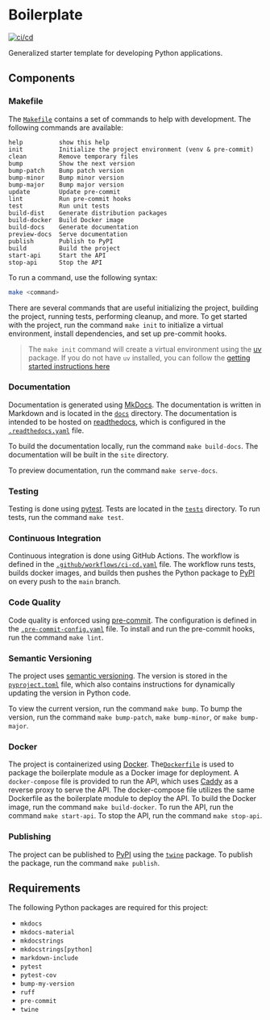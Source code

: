 # Boilerplate

[![ci/cd](https://github.com/geocoug/boilerplate/actions/workflows/ci-cd.yaml/badge.svg)](https://github.com/geocoug/boilerplate/actions/workflows/ci-cd.yaml)

Generalized starter template for developing Python applications.

## Components

### Makefile

The [`Makefile`](./Makefile) contains a set of commands to help with development. The following commands are available:

```text
help          show this help
init          Initialize the project environment (venv & pre-commit)
clean         Remove temporary files
bump          Show the next version
bump-patch    Bump patch version
bump-minor    Bump minor version
bump-major    Bump major version
update        Update pre-commit
lint          Run pre-commit hooks
test          Run unit tests
build-dist    Generate distribution packages
build-docker  Build Docker image
build-docs    Generate documentation
preview-docs  Serve documentation
publish       Publish to PyPI
build         Build the project
start-api     Start the API
stop-api      Stop the API
```

To run a command, use the following syntax:

```bash
make <command>
```

There are several commands that are useful initializing the project, building the project, running tests, performing cleanup, and more. To get started with the project, run the command `make init` to initialize a virtual environment, install dependencies, and set up pre-commit hooks.

> The `make init` command will create a virtual environment using the [uv](https://github.com/astral-sh/uv) package. If you do not have `uv` installed, you can follow the [getting started instructions here](https://github.com/astral-sh/uv?tab=readme-ov-file#getting-started)

### Documentation

Documentation is generated using [MkDocs](https://www.mkdocs.org/). The documentation is written in Markdown and is located in the [`docs`](./docs) directory. The documentation is intended to be hosted on [readthedocs](https://readthedocs.io/), which is configured in the [`.readthedocs.yaml`](./.readthedocs.yaml) file.

To build the documentation locally, run the command `make build-docs`. The documentation will be built in the `site` directory.

To preview documentation, run the command `make serve-docs`.

### Testing

Testing is done using [pytest](https://docs.pytest.org/en/stable/). Tests are located in the [`tests`](./tests) directory. To run tests, run the command `make test`.

### Continuous Integration

Continuous integration is done using GitHub Actions. The workflow is defined in the [`.github/workflows/ci-cd.yaml`](./.github/workflows/ci-cd.yaml) file. The workflow runs tests, builds docker images, and builds then pushes the Python package to [PyPI](https://pypi.org/) on every push to the `main` branch.

### Code Quality

Code quality is enforced using [pre-commit](https://pre-commit.com/). The configuration is defined in the [`.pre-commit-config.yaml`](./.pre-commit-config.yaml) file. To install and run the pre-commit hooks, run the command `make lint`.

### Semantic Versioning

The project uses [semantic versioning](https://semver.org/). The version is stored in the [`pyproject.toml`](./pyproject.toml) file, which also contains instructions for dynamically updating the version in Python code.

To view the current version, run the command `make bump`. To bump the version, run the command `make bump-patch`, `make bump-minor`, or `make bump-major`.

### Docker

The project is containerized using [Docker](https://www.docker.com/). The[`Dockerfile`](./Dockerfile) is used to package the boilerplate module as a Docker image for deployment. A `docker-compose` file is provided to run the API, which uses [Caddy](https://caddyserver.com/) as a reverse proxy to serve the API. The docker-compose file utilizes the same Dockerfile as the boilerplate module to deploy the API. To build the Docker image, run the command `make build-docker`. To run the API, run the command `make start-api`. To stop the API, run the command `make stop-api`.

### Publishing

The project can be published to [PyPI](https://pypi.org/) using the [`twine`](https://twine.readthedocs.io/) package. To publish the package, run the command `make publish`.

## Requirements

The following Python packages are required for this project:

- `mkdocs`
- `mkdocs-material`
- `mkdocstrings`
- `mkdocstrings[python]`
- `markdown-include`
- `pytest`
- `pytest-cov`
- `bump-my-version`
- `ruff`
- `pre-commit`
- `twine`
